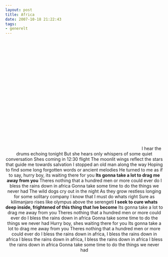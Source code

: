 ```yaml
---
layout: post
title: Africa
date: 2007-10-18 21:22:43
tags: 
- generelt
---
```

<div align="center"><object width="425" height="350"><param name="movie" value="http://www.youtube.com/v/-HKYgJpgD1w"></param><param name="wmode" value="transparent"></param><embed src="http://www.youtube.com/v/-HKYgJpgD1w" type="application/x-shockwave-flash" wmode="transparent" width="425" height="350"></embed></object> I hear the drums echoing tonight But she hears only whispers of some quiet conversation Shes coming in 12:30 flight The moonlit wings reflect the stars that guide me towards salvation I stopped an old man along the way Hoping to find some long forgotten words or ancient melodies He turned to me as if to say, hurry boy, its waiting there for you <strong>Its gonna take a lot to drag me away from you</strong> Theres nothing that a hundred men or more could ever do I bless the rains down in africa Gonna take some time to do the things we never had The wild dogs cry out in the night As they grow restless longing for some solitary company I know that I must do whats right Sure as kilimanjaro rises like olympus above the serengeti <strong>I seek to cure whats deep inside, frightened of this thing that Ive become</strong> Its gonna take a lot to drag me away from you Theres nothing that a hundred men or more could ever do I bless the rains down in africa Gonna take some time to do the things we never had Hurry boy, shes waiting there for you Its gonna take a lot to drag me away from you Theres nothing that a hundred men or more could ever do I bless the rains down in africa, I bless the rains down in africa I bless the rains down in africa, I bless the rains down in africa I bless the rains down in africa Gonna take some time to do the things we never had</div>
